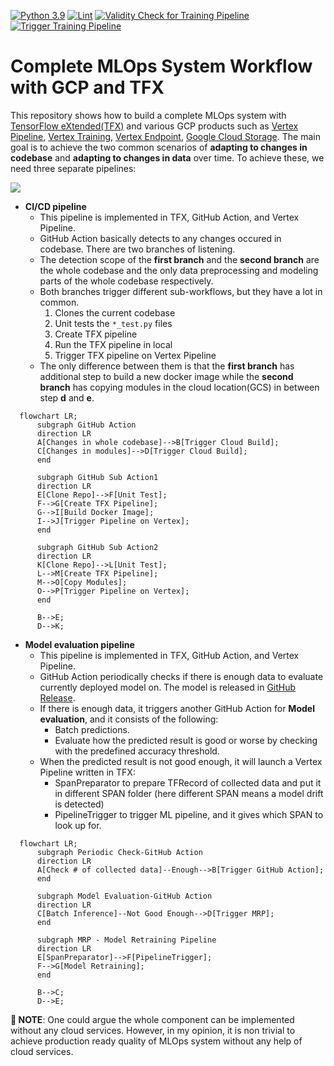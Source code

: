 [![Python 3.9](https://img.shields.io/badge/python-3.9-blue.svg)](https://www.python.org/downloads/release/python-390/) [![Lint](https://github.com/deep-diver/complete-mlops-system-workflow/actions/workflows/black.yml/badge.svg?branch=main)](https://github.com/deep-diver/complete-mlops-system-workflow/actions/workflows/black.yml) [![Validity Check for Training Pipeline](https://github.com/deep-diver/complete-mlops-system-workflow/actions/workflows/ci-training-pipeline.yml/badge.svg)](https://github.com/deep-diver/complete-mlops-system-workflow/actions/workflows/ci-training-pipeline.yml) [![Trigger Training Pipeline](https://github.com/deep-diver/complete-mlops-system-workflow/actions/workflows/cd-traing-pipeline.yml/badge.svg)](https://github.com/deep-diver/complete-mlops-system-workflow/actions/workflows/cd-traing-pipeline.yml)

# Complete MLOps System Workflow with GCP and TFX

This repository shows how to build a complete MLOps system with [TensorFlow eXtended(TFX)](https://www.tensorflow.org/tfx) and various GCP products such as [Vertex Pipeline](https://cloud.google.com/vertex-ai/docs/pipelines), [Vertex Training](https://cloud.google.com/vertex-ai/docs/training/custom-training), [Vertex Endpoint](https://cloud.google.com/vertex-ai/docs/predictions/deploy-model-api), [Google Cloud Storage](https://cloud.google.com/products/storage/). The main goal is to achieve the two common scenarios of **adapting to changes in codebase** and **adapting to changes in data** over time. To achieve these, we need three separate pipelines:

![](https://i.ibb.co/7SkTrzS/Screen-Shot-2022-05-22-at-2-16-47-AM.png)

- **CI/CD pipeline**
  - This pipeline is implemented in TFX, GitHub Action, and Vertex Pipeline.
  - GitHub Action basically detects to any changes occured in codebase. There are two branches of listening. 
  - The detection scope of the **first branch** and the **second branch** are the whole codebase and the only data preprocessing and modeling parts of the whole codebase respectively.
  - Both branches trigger different sub-workflows, but they have a lot in common.
    1. Clones the current codebase
    2. Unit tests the `*_test.py` files
    3. Create TFX pipeline
    4. Run the TFX pipeline in local
    5. Trigger TFX pipeline on Vertex Pipeline
  - The only difference between them is that the **first branch** has additional step to build a new docker image while the **second branch** has copying modules in the cloud location(GCS) in between step **d** and **e**.


```mermaid
  flowchart LR;
      subgraph GitHub Action
      direction LR      
      A[Changes in whole codebase]-->B[Trigger Cloud Build];
      C[Changes in modules]-->D[Trigger Cloud Build];           
      end
      
      subgraph GitHub Sub Action1
      direction LR 
      E[Clone Repo]-->F[Unit Test];
      F-->G[Create TFX Pipeline];
      G-->I[Build Docker Image];
      I-->J[Trigger Pipeline on Vertex];
      end
      
      subgraph GitHub Sub Action2
      direction LR
      K[Clone Repo]-->L[Unit Test];
      L-->M[Create TFX Pipeline];
      M-->O[Copy Modules];
      O-->P[Trigger Pipeline on Vertex];
      end      
      
      B-->E;
      D-->K;
```      

- **Model evaluation pipeline**
  - This pipeline is implemented in TFX, GitHub Action, and Vertex Pipeline.
  - GitHub Action periodically checks if there is enough data to evaluate currently deployed model on. The model is released in [GitHub Release](https://docs.github.com/en/repositories/releasing-projects-on-github/managing-releases-in-a-repository).
  - If there is enough data, it triggers another GitHub Action for **Model evaluation**, and it consists of the following:
    - Batch predictions.
    - Evaluate how the predicted result is good or worse by checking with the predefined accuracy threshold.
  - When the predicted result is not good enough, it will launch a Vertex Pipeline written in TFX:
    - SpanPreparator to prepare TFRecord of collected data and put it in different SPAN folder (here different SPAN means a model drift is detected)
    - PipelineTrigger to trigger ML pipeline, and it gives which SPAN to look up for.
  
```mermaid
  flowchart LR;
      subgraph Periodic Check-GitHub Action
      direction LR
      A[Check # of collected data]--Enough-->B[Trigger GitHub Action];
      end
      
      subgraph Model Evaluation-GitHub Action
      direction LR
      C[Batch Inference]--Not Good Enough-->D[Trigger MRP];
      end
      
      subgraph MRP - Model Retraining Pipeline
      direction LR
      E[SpanPreparator]-->F[PipelineTrigger];
      F-->G[Model Retraining];
      end
      
      B-->C;
      D-->E;
```

**👋 NOTE**: One could argue the whole component can be implemented without any cloud services. However, in my opinion, it is non trivial to achieve production ready quality of MLOps system without any help of cloud services. 
